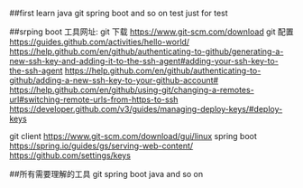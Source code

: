 ##first learn java git spring boot and so on  test  just  for test


##srping boot
工具网址:
git 下载  https://www.git-scm.com/download
git 配置  
https://guides.github.com/activities/hello-world/
https://help.github.com/en/github/authenticating-to-github/generating-a-new-ssh-key-and-adding-it-to-the-ssh-agent#adding-your-ssh-key-to-the-ssh-agent
https://help.github.com/en/github/authenticating-to-github/adding-a-new-ssh-key-to-your-github-account#
https://help.github.com/en/github/using-git/changing-a-remotes-url#switching-remote-urls-from-https-to-ssh
https://developer.github.com/v3/guides/managing-deploy-keys/#deploy-keys

git client 
https://www.git-scm.com/download/gui/linux
spring boot 
https://spring.io/guides/gs/serving-web-content/
https://github.com/settings/keys    

##所有需要理解的工具
git   spring boot   java and so on